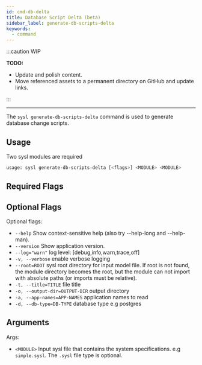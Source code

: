 ```yaml
---
id: cmd-db-delta
title: Database Script Delta (beta)
sidebar_label: generate-db-scripts-delta
keywords:
  - command
---
```


:::caution
WIP

**TODO:**

- Update and polish content.
- Move referenced assets to a permanent directory on GitHub and update links.

:::

---

The `sysl generate-db-scripts-delta` command is used to generate database change scripts.

## Usage

Two sysl modules are required

```bash
usage: sysl generate-db-scripts-delta [<flags>] <MODULE> <MODULE>
```

## Required Flags

## Optional Flags

Optional flags:

- `--help` Show context-sensitive help (also try --help-long and --help-man).
- `--version` Show application version.
- `--log="warn"` log level: [debug,info,warn,trace,off]
- `-v, --verbose` enable verbose logging
- `--root=ROOT` sysl root directory for input model file. If root is not found, the module directory
  becomes the root, but the module can not import with absolute paths (or imports must be
  relative).
- `-t, --title=TITLE` file title
- `-o, --output-dir=OUTPUT-DIR` output directory
- `-a, --app-names=APP-NAMES` application names to read
- `-d, --db-type=DB-TYPE` database type e.g postgres

## Arguments

Args:

- `<MODULE>` Input sysl file that contains the system specifications. e.g `simple.sysl`. The `.sysl` file type is optional.
